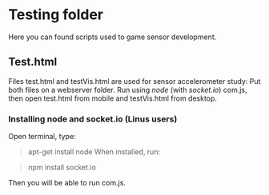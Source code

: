 # Testing folder
Here you can found scripts used to game sensor development.


## Test.html
Files test.html and testVis.html are used for sensor accelerometer study:
  Put both files on a webserver folder. Run using *node* (with *socket.io*) com.js, then open test.html from mobile and testVis.html from desktop.
  
### Installing node and socket.io (Linus users)
Open terminal, type:
  
  > apt-get install node
When installed, run:

  > npm install socket.io
  
Then you will be able to run com.js.
